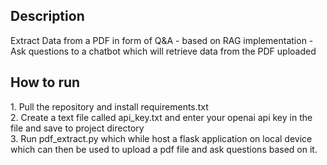 <h2>Description</h2>
Extract Data from a PDF in form of Q&A - based on RAG implementation - Ask questions to a chatbot which will retrieve data from the PDF uploaded <br/>
<h2>How to run</h2>
1. Pull the repository and install requirements.txt <br/>
2. Create a text file called api_key.txt and enter your openai api key in the file and save to project directory<br/>
3. Run pdf_extract.py which while host a flask application on local device which can then be used to upload a pdf file and ask questions based on it.
